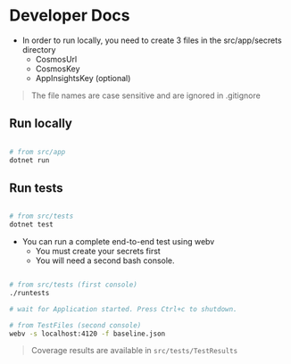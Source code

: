 # Developer Docs

- In order to run locally, you need to create 3 files in the src/app/secrets directory
  - CosmosUrl
  - CosmosKey
  - AppInsightsKey (optional)

> The file names are case sensitive and are ignored in .gitignore

## Run locally

```bash

# from src/app
dotnet run

```

## Run tests

```bash

# from src/tests
dotnet test

```

- You can run a complete end-to-end test using webv
  - You must create your secrets first
  - You will need a second bash console.

```bash

# from src/tests (first console)
./runtests

# wait for Application started. Press Ctrl+c to shutdown.

# from TestFiles (second console)
webv -s localhost:4120 -f baseline.json

```

> Coverage results are available in `src/tests/TestResults`
